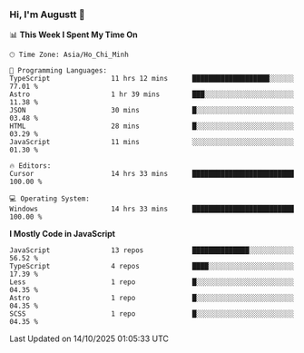 ### Hi, I'm Augustt 👋

<!--START_SECTION:waka-->
📊 **This Week I Spent My Time On** 

```text
🕑︎ Time Zone: Asia/Ho_Chi_Minh

💬 Programming Languages: 
TypeScript               11 hrs 12 mins      ███████████████████░░░░░░   77.01 % 
Astro                    1 hr 39 mins        ███░░░░░░░░░░░░░░░░░░░░░░   11.38 % 
JSON                     30 mins             █░░░░░░░░░░░░░░░░░░░░░░░░   03.48 % 
HTML                     28 mins             █░░░░░░░░░░░░░░░░░░░░░░░░   03.29 % 
JavaScript               11 mins             ░░░░░░░░░░░░░░░░░░░░░░░░░   01.30 % 

🔥 Editors: 
Cursor                   14 hrs 33 mins      █████████████████████████   100.00 % 

💻 Operating System: 
Windows                  14 hrs 33 mins      █████████████████████████   100.00 % 
```

**I Mostly Code in JavaScript** 

```text
JavaScript               13 repos            ██████████████░░░░░░░░░░░   56.52 % 
TypeScript               4 repos             ████░░░░░░░░░░░░░░░░░░░░░   17.39 % 
Less                     1 repo              █░░░░░░░░░░░░░░░░░░░░░░░░   04.35 % 
Astro                    1 repo              █░░░░░░░░░░░░░░░░░░░░░░░░   04.35 % 
SCSS                     1 repo              █░░░░░░░░░░░░░░░░░░░░░░░░   04.35 % 
```




 Last Updated on 14/10/2025 01:05:33 UTC
<!--END_SECTION:waka-->
